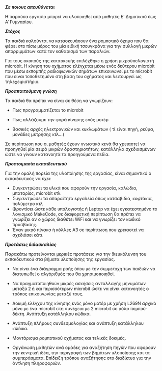 ***Σε ποιους απευθύνεται***

Η παρούσα εργασία μπορεί να υλοποιηθεί από μαθητές Ε’ Δημοτικού έως Α’ Γυμνασίου.

***Στόχος***

Τα παιδιά καλούνται να κατασκευάσουν ένα ρομποτικό όχημα που θα φέρει στο πίσω μέρος του μία ειδική τσουγκράνα για την συλλογή μικρών απορριμμάτων κατά τον καθαρισμό των παραλιών. 

Για τους σκοπούς της κατασκευής επιλέχθηκε η χρήση μικροϋπολογιστή microbit. Η κίνηση του οχήματος ελέγχεται μέσω ενός δεύτερου microbit που μέσω εκπομπής ραδιοφωνικών σημάτων επικοινωνεί με το microbit που είναι τοποθετημένο στη βάση του οχήματος και λειτουργεί ως τηλεχειριστήριο.

***Προαπαιτούμενη γνώση***

Τα παιδιά θα πρέπει να είναι σε θέση να γνωρίζουν:

* Πως προγραμματίζεται το  microbit

* Πως αλλάζουμε την φορά κίνησης ενός μοτέρ

* Βασικές αρχές ηλεκτρονικών και κυκλωμάτων ( τί είναι πηγή, ρεύμα, μονάδες μέτρησης κτλ…)

Σε περίπτωση που οι μαθητές έχουν γνωστικά κενά θα χρειαστεί να προηγηθεί μία σειρά μικρών δραστηριοτήτων, κατάλληλα σχεδιασμένων ώστε να γίνουν κατανοητά τα προηγούμενα πεδία.

***Προετοιμασία εκπαιδευτικού***

Για την ομαλή πορεία της υλοποίησης της εργασίας, είναι σημαντικό ο εκπαιδευτικός να έχει:

* Συγκεντρώσει τα υλικά που αφορούν την εργασία, καλώδια, μπαταρίες, microbit κτλ
* Συγκεντρώσει τα απαραίτητα εργαλεία όπως κατσαβίδια, κοφτάκια, πολύμετρο κτλ
* Φροντίσει ώστε κάθε υπολογιστής ή Laptop  να έχει εγκατεστημένο το λογισμικό MakeCode, σε διαφορετική περίπτωση θα πρέπει να γνωρίζει αν ο χώρος διαθέτει WiFi και να γνωρίζει τον κωδικό πρόσβασης.
* Έναν μικρό πίνακα ή κόλλες Α3 σε περίπτωση που χρειαστεί να σχεδιάσει κάτι.

***Προτάσεις διδασκαλίας***

Παρακάτω προτείνονται μερικές προτάσεις για την διευκόλυνση του εκπαιδευτικού στα βήματα υλοποίησης της εργασίας.

* Να γίνει ένα διάγραμμα ροής όπου με την συμμετοχή των παιδιών να διατυπωθεί ο αλγόριθμός που θα χρησιμοποιηθεί.

* Να πραγματοποιηθούν μικρές ασκήσεις ανταλλαγής μηνυμάτων μεταξύ 2 ή και περισσότερων microbit ώστε να γίνει κατανοητός ο τρόπος επικοινωνίας μεταξύ τους.

* Δοκιμή ελέγχου της κίνησης ενός μόνο μοτέρ με χρήση L269N αρχικά μόνο με ένα microbit στη συνέχεια με 2 microbit  σε ρόλο πομπού-δέκτη. Ανάπτυξη κατάλληλου κώδικα.

* Ανάπτυξη πλήρους συνδεσμολογίας και ανάπτυξη κατάλληλου κώδικα.

* Μοντάρισμα ρομποτικού οχήματος και τελικές δοκιμές.

* Οργάνωση μαθητών ανά ομάδες για αναζήτηση πηγών που αφορούν την κεντρική ιδέα, την περιγραφή των βημάτων υλοποίησης και τα συμπεράσματα. Επίδειξη τρόπου αναζήτησης στο διαδίκτυο για την άντληση πληροφοριών.
